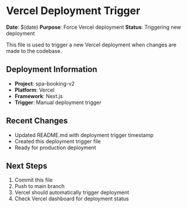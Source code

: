 # Vercel Deployment Trigger

**Date**: $(date)
**Purpose**: Force Vercel deployment
**Status**: Triggering new deployment

This file is used to trigger a new Vercel deployment when changes are made to the codebase.

## Deployment Information
- **Project**: spa-booking-v2
- **Platform**: Vercel
- **Framework**: Next.js
- **Trigger**: Manual deployment trigger

## Recent Changes
- Updated README.md with deployment trigger timestamp
- Created this deployment trigger file
- Ready for production deployment

## Next Steps
1. Commit this file
2. Push to main branch
3. Vercel should automatically trigger deployment
4. Check Vercel dashboard for deployment status 